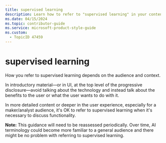 ```yaml
---
title: supervised learning
description: Learn how to refer to "supervised learning" in your content.
ms.date: 04/15/2024
ms.topic: contributor-guide
ms.service: microsoft-product-style-guide
ms.custom:
  - TopicID 47459
---
```



# supervised learning

How you refer to supervised learning depends on the audience and context.

In introductory material—or in UI, at the top level of the progressive disclosure—avoid talking about the technology and instead talk about the benefits to the user or what the user wants to do with it.

In more detailed content or deeper in the user experience, especially for a maker/analyst audience, it's OK to refer to supervised learning when it's necessary to discuss functionality.

**Note:** This guidance will need to be reassessed periodically. Over time, AI terminology could become more familiar to a general audience and there might be no problem with referring to supervised learning.

